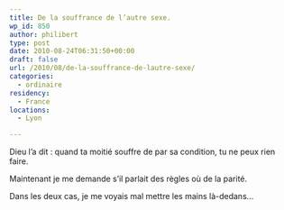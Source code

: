 ```yaml
---
title: De la souffrance de l’autre sexe.
wp_id: 850
author: philibert
type: post
date: 2010-08-24T06:31:50+00:00
draft: false
url: /2010/08/de-la-souffrance-de-lautre-sexe/
categories:
  - ordinaire
residency:
  - France
locations:
  - Lyon

---
```

Dieu l&rsquo;a dit : quand ta moitié souffre de par sa condition, tu ne peux rien faire. 

Maintenant je me demande s&rsquo;il parlait des règles où de la parité. 

Dans les deux cas, je me voyais mal mettre les mains là-dedans&#8230;